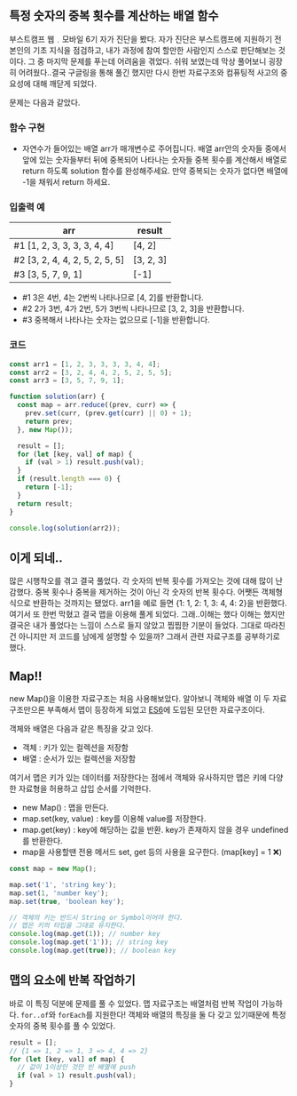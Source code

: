 ## 특정 숫자의 중복 횟수를 계산하는 배열 함수

부스트캠프 웹﹒모바일 6기 자가 진단을 봤다. 자가 진단은 부스트캠프에 지원하기 전 본인의 기초 지식을 점검하고, 내가 과정에 참여 할만한 사람인지 스스로 판단해보는 것이다. 그 중 마지막 문제를 푸는데 어려움을 겪었다. 쉬워 보였는데 막상 풀어보니 굉장히 어려웠다..결국 구글링을 통해 풀긴 했지만 다시 한번 자료구조와 컴퓨팅적 사고의 중요성에 대해 깨닫게 되었다.

문제는 다음과 같았다.

<!-- https://blog.naver.com/boostcamp_official/221978031932 -->

### 함수 구현

- 자연수가 들어있는 배열 arr가 매개변수로 주어집니다. 배열 arr안의 숫자들 중에서 앞에 있는 숫자들부터 뒤에 중복되어 나타나는 숫자들 중복 횟수를 계산해서 배열로 return 하도록 solution 함수를 완성해주세요. 만약 중복되는 숫자가 없다면 배열에 -1을 채워서 return 하세요.

### 입출력 예

| arr                            | result    |
| ------------------------------ | --------- |
| #1 [1, 2, 3, 3, 3, 3, 4, 4]    | [4, 2]    |
| #2 [3, 2, 4, 4, 2, 5, 2, 5, 5] | [3, 2, 3] |
| #3 [3, 5, 7, 9, 1]             | [-1]      |

- #1 3은 4번, 4는 2번씩 나타나므로 [4, 2]를 반환합니다.
- #2 2가 3번, 4가 2번, 5가 3번씩 나타나므로 [3, 2, 3]을 반환합니다.
- #3 중복해서 나타나는 숫자는 없으므로 [-1]을 반환합니다.

### 코드

```js
const arr1 = [1, 2, 3, 3, 3, 3, 4, 4];
const arr2 = [3, 2, 4, 4, 2, 5, 2, 5, 5];
const arr3 = [3, 5, 7, 9, 1];

function solution(arr) {
  const map = arr.reduce((prev, curr) => {
    prev.set(curr, (prev.get(curr) || 0) + 1);
    return prev;
  }, new Map());

  result = [];
  for (let [key, val] of map) {
    if (val > 1) result.push(val);
  }
  if (result.length === 0) {
    return [-1];
  }
  return result;
}

console.log(solution(arr2));
```

## 이게 되네..

많은 시행착오를 겪고 결국 풀었다. 각 숫자의 반복 횟수를 가져오는 것에 대해 많이 난감했다. 중복 횟수나 중복을 제거하는 것이 아닌 각 숫자의 반복 횟수다.
어쨋든 객체형식으로 반환하는 것까지는 됐었다. arr1을 예로 들면 {1: 1, 2: 1, 3: 4, 4: 2}을 반환했다. 여기서 또 한번 막혔고 결국 맵을 이용해 풀게 되었다.
그래..이해는 했다 이해는 했지만 결국은 내가 풀었다는 느낌이 스스로 들지 않았고 찝찝한 기분이 들었다. 그대로 따라친건 아니지만 저 코드를 남에게 설명할 수 있을까? 그래서 관련 자료구조를 공부하기로 했다.

## Map!!

new Map()을 이용한 자료구조는 처음 사용해보았다. 알아보니 객체와 배열 이 두 자료구조만으론 부족해서 맵이 등장하게 되었고 [ES6](https://262.ecma-international.org/6.0/#sec-map-constructor)에 도입된 모던한 자료구조이다.

객체와 배열은 다음과 같은 특징을 갖고 있다.

- 객체 : 키가 있는 컬렉션을 저장함
- 배열 : 순서가 있는 컬렉션을 저장함

여기서 맵은 키가 있는 데이터를 저장한다는 점에서 객체와 유사하지만 맵은 키에 다양한 자료형을 허용하고 삽입 순서를 기억한다.

- new Map() : 맵을 만든다.
- map.set(key, value) : key를 이용해 value를 저장한다.
- map.get(key) : key에 해당하는 값을 반환. key가 존재하지 않을 경우 undefined를 반환한다.
- map을 사용할땐 전용 메서드 set, get 등의 사용을 요구한다. (map[key] = 1 ❌)

```js
const map = new Map();

map.set('1', 'string key');
map.set(1, 'number key');
map.set(true, 'boolean key');

// 객체의 키는 반드시 String or Symbol이어야 한다.
// 맵은 키의 타입을 그대로 유지한다.
console.log(map.get(1)); // number key
console.log(map.get('1')); // string key
console.log(map.get(true)); // boolean key
```

## 맵의 요소에 반복 작업하기

바로 이 특징 덕분에 문제를 풀 수 있었다. 맵 자료구조는 배열처럼 반복 작업이 가능하다. `for..of`와 `forEach`를 지원한다! 객체와 배열의 특징을 둘 다 갖고 있기때문에 특정 숫자의 중복 횟수를 풀 수 있었다.

```js
result = [];
// {1 => 1, 2 => 1, 3 => 4, 4 => 2}
for (let [key, val] of map) {
  // 값이 1이상인 것만 빈 배열에 push
  if (val > 1) result.push(val);
}
```
